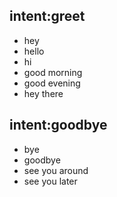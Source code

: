 ## intent:greet

- hey
- hello
- hi
- good morning
- good evening
- hey there

## intent:goodbye

- bye
- goodbye
- see you around
- see you later
